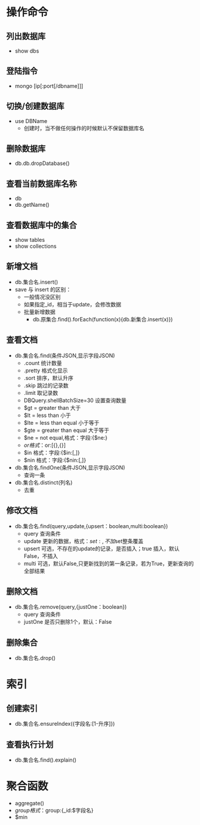 # 操作命令

## 列出数据库
- show dbs

## 登陆指令
- mongo [ip[:port[/dbname]]]

## 切换/创建数据库
- use DBName
    - 创建时，当不做任何操作的时候默认不保留数据库名

## 删除数据库
- db.db.dropDatabase()

## 查看当前数据库名称
- db
- db.getName()

## 查看数据库中的集合
- show tables
- show collections

## 新增文档
- db.集合名.insert()
- save 与 insert 的区别：
    - 一般情况没区别
    - 如果指定_id，相当于update，会修改数据
    - 批量新增数据
        - db.原集合.find().forEach(function(x){db.新集合.insert(x)})

## 查看文档
- db.集合名.find(条件JSON,显示字段JSON)
    - .count 统计数量
    - .pretty 格式化显示
    - .sort 排序，默认升序
    - .skip 跳过的记录数
    - .limit 取记录数
    - DBQuery.shellBatchSize=30 设置查询数量
    - $gt = greater than 大于
    - $lt = less than 小于
    - $lte = less than equal 小于等于
    - $gte = greater than equal 大于等于
    - $ne = not equal,格式：字段:{$ne:}
    - $or 格式：$or:[{},{}]
    - $in 格式：字段:{$in:[,]}
    - $nin 格式：字段:{$nin:[,]}
- db.集合名.findOne(条件JSON,显示字段JSON)
    - 查询一条
- db.集合名.distinct(列名)
    - 去重

## 修改文档
- db.集合名.find(query,update,{upsert：boolean,multi:boolean})
    - query 查询条件
    - update 更新的数据，格式：$set:{},不加$set整条覆盖
    - upsert 可选，不存在的update的记录，是否插入；true 插入，默认False，不插入
    - multi 可选，默认False,只更新找到的第一条记录，若为True，更新查询的全部结果


## 删除文档
- db.集合名.remove(query,{justOne：boolean})
    - query 查询条件
    - justOne 是否只删除1个，默认：False

## 删除集合
- db.集合名.drop()

# 索引
##  创建索引
- db.集合名.ensureIndex({字段名:[1-升序]})

## 查看执行计划
- db.集合名.find().explain()

# 聚合函数
- aggregate()
- $group 格式：$group:{_id:$字段名}
- $min 